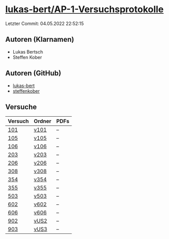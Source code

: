 # [lukas-bert/AP-1-Versuchsprotokolle](https://github.com/lukas-bert/AP-1-Versuchsprotokolle)

Letzter Commit: 04.05.2022 22:52:15

## Autoren (Klarnamen)
- Lukas Bertsch
- Steffen Kober

## Autoren (GitHub)
- [lukas-bert](https://github.com/lukas-bert)
- [steffenkober](https://github.com/steffenkober)

## Versuche

|        Versuch         |                                   Ordner                                   |PDFs|
|------------------------|----------------------------------------------------------------------------|----|
|[101](../../versuch/101)|[v101](https://github.com/lukas-bert/AP-1-Versuchsprotokolle/tree/main/v101)|–   |
|[105](../../versuch/105)|[v105](https://github.com/lukas-bert/AP-1-Versuchsprotokolle/tree/main/v105)|–   |
|[106](../../versuch/106)|[v106](https://github.com/lukas-bert/AP-1-Versuchsprotokolle/tree/main/v106)|–   |
|[203](../../versuch/203)|[v203](https://github.com/lukas-bert/AP-1-Versuchsprotokolle/tree/main/v203)|–   |
|[206](../../versuch/206)|[v206](https://github.com/lukas-bert/AP-1-Versuchsprotokolle/tree/main/v206)|–   |
|[308](../../versuch/308)|[v308](https://github.com/lukas-bert/AP-1-Versuchsprotokolle/tree/main/v308)|–   |
|[354](../../versuch/354)|[v354](https://github.com/lukas-bert/AP-1-Versuchsprotokolle/tree/main/v354)|–   |
|[355](../../versuch/355)|[v355](https://github.com/lukas-bert/AP-1-Versuchsprotokolle/tree/main/v355)|–   |
|[503](../../versuch/503)|[v503](https://github.com/lukas-bert/AP-1-Versuchsprotokolle/tree/main/v503)|–   |
|[602](../../versuch/602)|[v602](https://github.com/lukas-bert/AP-1-Versuchsprotokolle/tree/main/v602)|–   |
|[606](../../versuch/606)|[v606](https://github.com/lukas-bert/AP-1-Versuchsprotokolle/tree/main/v606)|–   |
|[902](../../versuch/902)|[vUS2](https://github.com/lukas-bert/AP-1-Versuchsprotokolle/tree/main/vUS2)|–   |
|[903](../../versuch/903)|[vUS3](https://github.com/lukas-bert/AP-1-Versuchsprotokolle/tree/main/vUS3)|–   |
